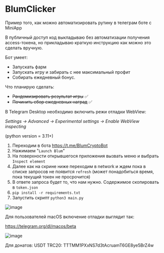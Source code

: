 # BlumClicker

Пример того, как можно автоматизировать рутину в телеграм боте с MiniApp

В публичный доступ код выкладываю без автоматизации получения access-токена,
но прикладываю краткую инструкцию как можно это сделать вручную.

Бот умеет:
- Запускать фарм
- Запускать игру и забирать с нее максимальный профит
- Собирать ежедневный бонус.

Что планирую сделать:
- ~~Рандомизировать результат игры~~ ✅
- ~~Починить сбор ежедневных наград~~ ✅

В Telegram Desktop необходимо включить режи отладки WebView:

_Settings -> Advanced -> Experimental settings -> Enable WebView inspecting_

(python version = 3.11+)

1. Переходим в бота https://t.me/BlumCryptoBot
2. Нажимаем "`Launch Blum`"
3. На поверхности открывшегося приложения вызвать меню и выбрать `Inspect element`
4. Далее как на скрине ниже переходим в network и ждем пока в списке запросов не появится `refresh` (может понадобиться время, пока текущий токен не просрочится)
5. В ответе запроса будет то, что нам нужно. Содержимое скопировать в `token.json`
6. `pip install -r requirements.txt`
7. Запустить скрипт `python3 main.py`

![image](https://github.com/TotalAwesome/BlumClicker/assets/39047158/1acc5fbc-5e0b-430a-9f16-6e7e01d4f87b)

Для пользователей macOS включение отладки выглядит так:

https://telegram.org/dl/macos/beta

![image](https://github.com/TotalAwesome/BlumClicker/assets/39047158/9faf1a5d-430c-4acf-bbd6-389b31aa4b7a)


Для донатов:
USDT TRC20: TTTMM1PXxNS7d3tAcruamT6GE8ye5BrZ4w

